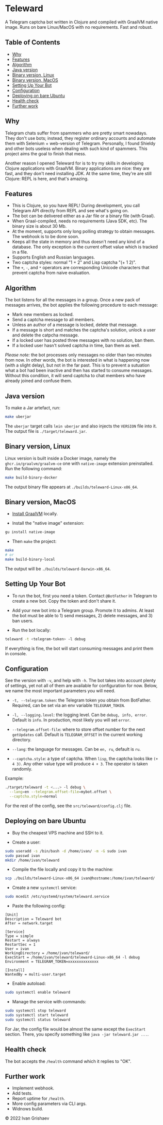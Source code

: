 # Teleward

A Telegram captcha bot written in Clojure and compiled with GraalVM native
image. Runs on bare Linux/MacOS with no requirements. Fast and robust.

## Table of Contents

<!-- toc -->

- [Why](#why)
- [Features](#features)
- [Algorithm](#algorithm)
- [Java version](#java-version)
- [Binary version, Linux](#binary-version-linux)
- [Binary version, MacOS](#binary-version-macos)
- [Setting Up Your Bot](#setting-up-your-bot)
- [Configuration](#configuration)
- [Deploying on bare Ubuntu](#deploying-on-bare-ubuntu)
- [Health check](#health-check)
- [Further work](#further-work)

<!-- tocstop -->

## Why

Telegram chats suffer from spammers who are pretty smart nowadays. They don't
use bots; instead, they register ordinary accounts and automate them with
Selenium + web-version of Telegram. Personally, I found Shieldy and other bots
useless when dealing with such kind of spammers. This project aims the goal to
finish that mess.

Another reason I opened Teleward for is to try my skills in developing Clojure
applications with GraalVM. Binary applications are nice: they are fast, and they
don't need installing JDK. At the same time, they're are still Clojure: REPL is
here, and that's amazing.

## Features

- This is Clojure, so you have REPL! During development, you call Telegram API
  directly from REPL and see what's going on.
- The bot can be delivered either as a Jar file or a binary file (with Graal).
- When Graal-compiled, needs no requirements (Java SDK, etc). The binary size is
  about 30 Mb.
- At the moment, supports only long polling strategy to obtain messages. The
  webhook is to be done soon.
- Keeps all the state in memory and thus doesn't need any kind of a
  database. The only exception is the current offset value which is tracked in a
  file.
- Supports English and Russian languages.
- Two captcha styles: normal "1 + 2" and Lisp captcha "(+ 1 2)".
- The `+`, `-`, and `*` operators are corresponding Unicode characters that
  prevent captcha from naive evaluation.

## Algorithm

The bot listens for all the messages in a group. Once a new pack of messages
arrives, the bot applies the following procedure to each message:

- Mark new members as locked.
- Send a captcha message to all members.
- Unless an author of a message is locked, delete that message.
- If a message is short and matches the captcha's solution, unlock a user and
  delete the catpcha message.
- If a locked user has posted three messages with no solution, ban them.
- If a locked user hasn't solved captcha in time, ban them as well.

*Please note:* the bot processes only messages no older than two minutes from
now. In other words, the bot is interested in what is happening now (with a
slight delay), but not in the far past. This is to prevent a sutuation what a
bot had been inactive and then has started to consume messages. Without this
condition, it will send captcha to chat members who have already joined and
confuse them.

## Java version

To make a Jar artefact, run:

```bash
make uberjar
```

The `uberjar` target calls `lein uberjar` and also injects the `VERSION` file
into it. The output file is `./target/teleward.jar`.

## Binary version, Linux

Linux version is built inside a Docker image, namely the
`ghcr.io/graalvm/graalvm-ce` one with `native-image` extension preinstalled. Run
the following command:

```bash
make build-binary-docker
```

The output binary file appears at `./builds/teleward-Linux-x86_64`.

## Binary version, MacOS

- [Install GraalVM](https://www.graalvm.org/docs/getting-started/) locally.

- Install the "native image" extension:

```bash
gu install native-image
```

- Then `make` the project:

```bash
make
# or
make build-binary-local
```

The output will be `./builds/teleward-Darwin-x86_64`.

## Setting Up Your Bot

- To run the bot, first you need a token. Contact `@BotFather` in Telegram to
  create a new bot. Copy the token and don't share it.

- Add your new bot into a Telegram group. Promote it to admins. At least the bot
  must be able to 1) send messages, 2) delete messages, and 3) ban users.

- Run the bot locally:

```bash
teleward -t <telegram-token> -l debug
```

If everything is fine, the bot will start consuming messages and print them in
console.

## Configuration

See the version with `-v`, and help with `-h`. The bot takes into account plenty
of settings, yet not all of them are available for configuration for now. Below,
we name the most important parameters you will need.

- `-t, --telegram.token`: the Telegram token you obtain from
  BotFather. Required, can be set via an env variable `TELEGRAM_TOKEN`.

- `-l, --logging.level`: the logging level. Can be `debug, info, error`. Default
  is `info`. In production, most likely you will set `error`.

- `--telegram.offset-file`: where to store offset number for the next
  `getUpdates` call. Default is `TELEGRAM_OFFSET` in the current working
  directory.

- `--lang`: the language for messages. Can be `en, ru`, default is `ru`.

- `--captcha.style`: a type of captcha. When `lisp`, the captcha looks like `(+
  4 3)`. Any other value type will produce `4 + 3`. The operator is taken
  randomly.

Example:

```bash
./target/teleward -t <...> -l debug \
  --lang=en --telegram.offset-file=mybot.offset \
  --captcha.style=normal
```

For the rest of the config, see the `src/teleward/config.clj` file.

## Deploying on bare Ubuntu

- Buy the cheapest VPS machine and SSH to it.

- Create a user:

```bash
sudo useradd -s /bin/bash -d /home/ivan/ -m -G sudo ivan
sudo passwd ivan
mkdir /home/ivan/teleward
```

- Compile the file locally and copy it to the machine:

```bash
scp ./builds/teleward-Linux-x86_64 ivan@hostname:/home/ivan/teleward/
```

- Create a new `systemctl` service:

```bash
sudo mcedit /etc/systemd/system/teleward.service
```

- Paste the following config:

```
[Unit]
Description = Teleward bot
After = network.target

[Service]
Type = simple
Restart = always
RestartSec = 1
User = ivan
WorkingDirectory = /home/ivan/teleward/
ExecStart = /home/ivan/teleward/teleward-Linux-x86_64 -l debug
Environment = TELEGRAM_TOKEN=xxxxxxxxxxxxxx

[Install]
WantedBy = multi-user.target
```

- Enable autoload:

```bash
sudo systemctl enable teleward
```

- Manage the service with commands:

```bash
sudo systemctl stop teleward
sudo systemctl start teleward
sudo systemctl status teleward
```

For Jar, the config file would be almost the same except the `ExecStart`
section. There, you specify something like `java -jar teleward.jar ...`.

## Health check

The bot accepts the `/health` command which it replies to "OK".

## Further work

- Implement webhook.
- Add tests.
- Report uptime for `/health`.
- More config parameters via CLI args.
- Widnows build.

&copy; 2022 Ivan Grishaev
